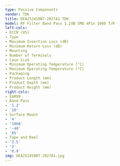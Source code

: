 ```yaml
---
type: Passive Components
vendor: TDK
title: DEA252450BT-2027A1 TDK
model: RF Filter Band Pass 1.2dB SMD 4Pin 1008 T/R
left-cols:
- ECCN (US)
- Type
- Maximum Insertion Loss (dB)
- Minimum Return Loss (dB)
- Mounting
- Number of Terminals
- Case Size
- Minimum Operating Temperature (°C)
- Maximum Operating Temperature (°C)
- Packaging
- Product Length (mm)
- Product Depth (mm)
- Product Height (mm)
right-cols:
- EAR99
- Band Pass
- '1.2'
- '10'
- Surface Mount
- '4'
- '1008'
- '-40'
- '85'
- Tape and Reel
- '2.5'
- '2'
- '0.9'
img: DEA252450BT-2027A1.jpg
---
```

